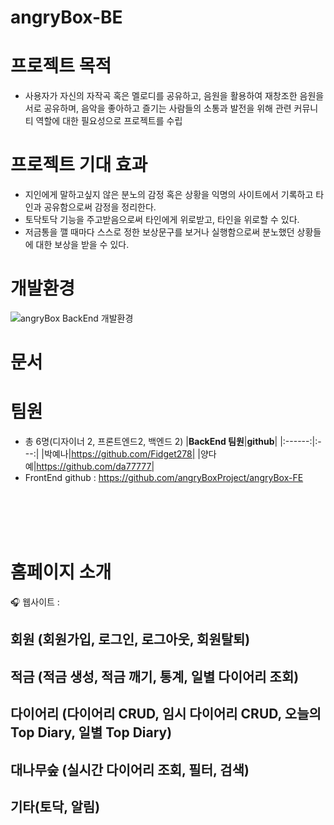 # angryBox-BE

# 프로젝트 목적
- 사용자가 자신의 자작곡 혹은 멜로디를 공유하고, 음원을 활용하여 재창조한 음원을 서로 공유하며, 음악을 좋아하고 즐기는 사람들의 소통과 발전을 위해 관련 커뮤니티 역할에 대한 필요성으로 프로젝트를 수립

# 프로젝트 기대 효과
- 지인에게 말하고싶지 않은 분노의 감정 혹은 상황을 익명의 사이트에서 기록하고 타인과 공유함으로써 감정을 정리한다.
- 토닥토닥 기능을 주고받음으로써 타인에게 위로받고, 타인을 위로할 수 있다.
- 저금통을 깰 때마다 스스로 정한 보상문구를 보거나 실행함으로써 분노했던 상황들에 대한 보상을 받을 수 있다.

# 개발환경

![angryBox BackEnd 개발환경]()

# 문서

# 팀원
- 총 6명(디자이너 2, 프론트엔드2, 백엔드 2)
|**BackEnd 팀원**|**github**|
|:------:|:---:|
|박예나|https://github.com/Fidget278|
|양다예|https://github.com/da77777|
- FrontEnd github : https://github.com/angryBoxProject/angryBox-FE


<div><br><br><br><br></div>

# 홈페이지 소개  

🎧 웹사이트 : 


   ## 회원 (회원가입, 로그인, 로그아웃, 회원탈퇴)

   ## 적금 (적금 생성, 적금 깨기, 통계, 일별 다이어리 조회)
   
   ## 다이어리 (다이어리 CRUD, 임시 다이어리 CRUD, 오늘의 Top Diary, 일별 Top Diary)
   
   ## 대나무숲 (실시간 다이어리 조회, 필터, 검색)
   
   ## 기타(토닥, 알림)
   

   

